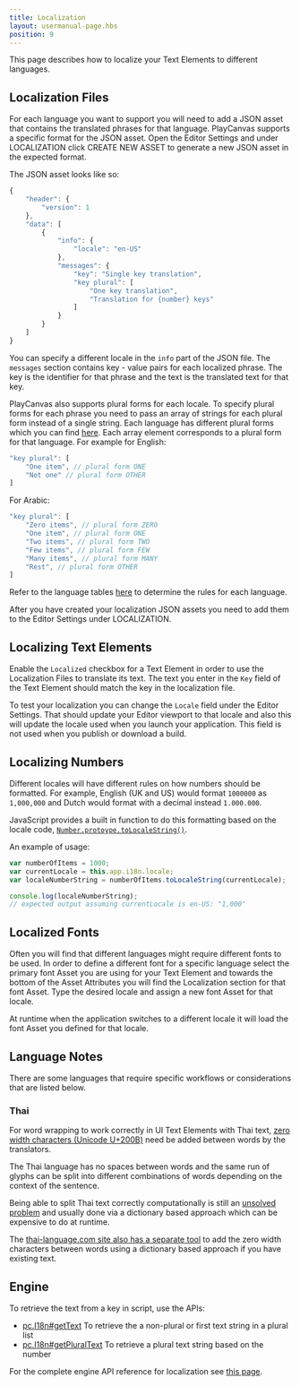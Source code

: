 ```yaml
---
title: Localization
layout: usermanual-page.hbs
position: 9
---
```


This page describes how to localize your Text Elements to different languages.

## Localization Files

For each language you want to support you will need to add a JSON asset that contains the translated phrases for that language. PlayCanvas supports a specific format for the JSON asset. Open the Editor Settings and under LOCALIZATION click CREATE NEW ASSET to generate a new JSON asset in the expected format.

The JSON asset looks like so:

```javascript
{
    "header": {
        "version": 1
    },
    "data": [
        {
            "info": {
                "locale": "en-US"
            },
            "messages": {
                "key": "Single key translation",
                "key plural": [
                    "One key translation",
                    "Translation for {number} keys"
                ]
            }
        }
    ]
}
```

You can specify a different locale in the `info` part of the JSON file. The `messages` section contains key - value pairs for each localized phrase. The key is the identifier for that phrase and the text is the translated text for that key.

PlayCanvas also supports plural forms for each locale. To specify plural forms for each phrase you need to pass an array of strings for each plural form instead of a single string. Each language has different plural forms which you can find [here][1]. Each array element corresponds to a plural form for that language. For example for English:

```javascript
"key plural": [
    "One item", // plural form ONE
    "Not one" // plural form OTHER
]
```

For Arabic:

```javascript
"key plural": [
    "Zero items", // plural form ZERO
    "One item", // plural form ONE
    "Two items", // plural form TWO
    "Few items", // plural form FEW
    "Many items", // plural form MANY
    "Rest", // plural form OTHER
]
```

Refer to the language tables [here][1] to determine the rules for each language.

After you have created your localization JSON assets you need to add them to the Editor Settings under LOCALIZATION.

## Localizing Text Elements

Enable the `Localized` checkbox for a Text Element in order to use the Localization Files to translate its text. The text you enter in the `Key` field of the Text Element should match the key in the localization file.

To test your localization you can change the `Locale` field under the Editor Settings. That should update your Editor viewport to that locale and also this will update the locale used when you launch your application. This field is not used when you publish or download a build.

## Localizing Numbers

Different locales will have different rules on how numbers should be formatted. For example, English (UK and US) would format `1000000` as `1,000,000` and Dutch would format with a decimal instead `1.000.000`.

JavaScript provides a built in function to do this formatting based on the locale code, [`Number.protoype.toLocaleString()`][5].

An example of usage:

```javascript
var numberOfItems = 1000;
var currentLocale = this.app.i18n.locale;
var localeNumberString = numberOfItems.toLocaleString(currentLocale);

console.log(localeNumberString);
// expected output assuming currentLocale is en-US: "1,000"
```

## Localized Fonts

Often you will find that different languages might require different fonts to be used. In order to define a different font for a specific language select the primary font Asset you are using for your Text Element and towards the bottom of the Asset Attributes you will find the Localization section for that font Asset. Type the desired locale and assign a new font Asset for that locale.

At runtime when the application switches to a different locale it will load the font Asset you defined for that locale.

## Language Notes

There are some languages that require specific workflows or considerations that are listed below.

### Thai

For word wrapping to work correctly in UI Text Elements with Thai text, [zero width characters (Unicode U+200B)][7] need be added between words by the translators.

The Thai language has no spaces between words and the same run of glyphs can be split into different combinations of words depending on the context of the sentence.

Being able to split Thai text correctly computationally is still an [unsolved problem][6] and usually done via a dictionary based approach which can be expensive to do at runtime.

The [thai-language.com site also has a separate tool][8] to add the zero width characters between words using a dictionary based approach if you have existing text.

## Engine

To retrieve the text from a key in script, use the APIs:

* [pc.I18n#getText][3] To retrieve the a non-plural or first text string in a plural list
* [pc.I18n#getPluralText][4] To retrieve a plural text string based on the number

For the complete engine API reference for localization see [this page][2].

[1]: https://www.unicode.org/cldr/charts/latest/supplemental/language_plural_rules.html
[2]: /api/pc.I18n.html
[3]: /api/pc.I18n.html#getText
[4]: /api/pc.I18n.html#getPluralText
[5]: https://developer.mozilla.org/en-US/docs/Web/JavaScript/Reference/Global_Objects/Number/toLocaleString
[6]: http://www.thai-language.com/ref/breaking-words
[7]: https://en.wikipedia.org/wiki/Zero-width_space
[8]: http://www.thai-language.com/?nav=zwsp